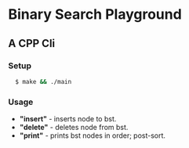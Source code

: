 # Binary Search Playground
## A CPP Cli

### Setup
```bash
  $ make && ./main
```

### Usage
- **"insert"** - inserts node to bst.
- **"delete"** - deletes node from bst.
- **"print"** - prints bst nodes in order; post-sort.
